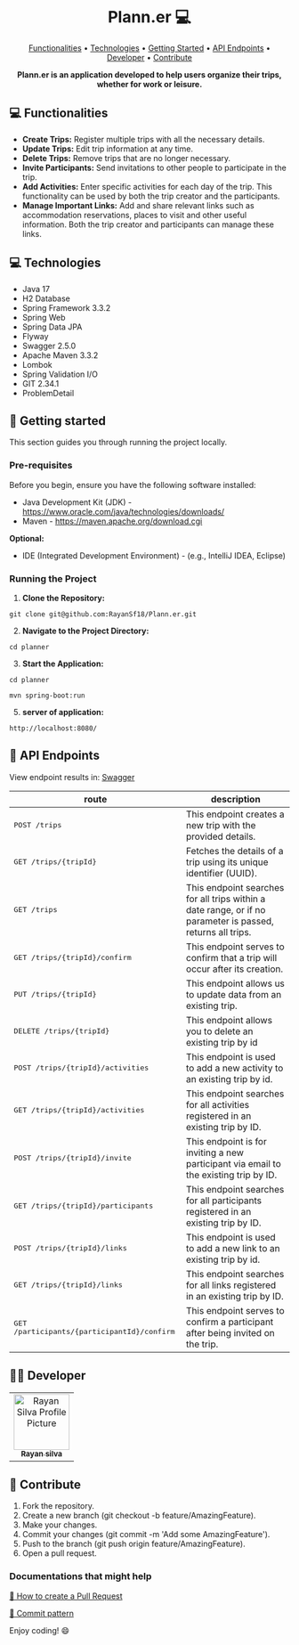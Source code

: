 <h1 align="center" style="font-weight: bold;">Plann.er 💻</h1>

<p align="center">
 <a href="#functionalities">Functionalities</a> • 
 <a href="#technologies">Technologies</a> • 
 <a href="#getting-started">Getting Started</a> • 
 <a href="#api-endpoints">API Endpoints</a> •
 <a href="#developer">Developer</a> •
 <a href="#contribute">Contribute</a>
</p>

<p align="center">
    <b>Plann.er is an application developed to help users organize their trips, whether for work or leisure.</b>
</p>

<h2 id="functionalities">💻 Functionalities</h2>

- **Create Trips:** Register multiple trips with all the necessary details.
- **Update Trips:** Edit trip information at any time.
- **Delete Trips:** Remove trips that are no longer necessary.
- **Invite Participants:** Send invitations to other people to participate in the trip.
- **Add Activities:** Enter specific activities for each day of the trip. This functionality can be used by both the trip creator and the participants.
- **Manage Important Links:** Add and share relevant links such as accommodation reservations, places to visit and other useful information. Both the trip creator and participants can manage these links.

<h2 id="technologies">💻 Technologies</h2>

- Java 17
- H2 Database
- Spring Framework  3.3.2
- Spring Web 
- Spring Data JPA
- Flyway
- Swagger 2.5.0
- Apache Maven 3.3.2
- Lombok
- Spring Validation I/O
- GIT 2.34.1
- ProblemDetail

<h2 id="getting-started">🚀 Getting started</h2>

This section guides you through running the project locally.

<h3>Pre-requisites</h3>

Before you begin, ensure you have the following software installed:

* Java Development Kit (JDK) -  https://www.oracle.com/java/technologies/downloads/
* Maven - https://maven.apache.org/download.cgi

**Optional:**
* IDE (Integrated Development Environment) - (e.g., IntelliJ IDEA, Eclipse)

<h3>Running the Project</h3>

1.  **Clone the Repository:**
```
git clone git@github.com:RayanSf18/Plann.er.git
```
2. **Navigate to the Project Directory:**
```
cd planner
```
3. **Start the Application:**
```
cd planner

mvn spring-boot:run
```
5. **server of application:**
```
http://localhost:8080/
```

<h2 id="api-endpoints">📍 API Endpoints</h2>

<p>View endpoint results in:  <a href="http://localhost:8080/swagger-ui/index.html#/">Swagger</a></p>

| route               | description                                          
|----------------------|-----------------------------------------------------
| <kbd>POST /trips</kbd>     | This endpoint creates a new trip with the provided details.
| <kbd>GET /trips/{tripId}</kbd>     | Fetches the details of a trip using its unique identifier (UUID).
| <kbd>GET /trips</kbd>     | This endpoint searches for all trips within a date range, or if no parameter is passed, returns all trips.
| <kbd>GET /trips/{tripId}/confirm</kbd>     | This endpoint serves to confirm that a trip will occur after its creation.
| <kbd>PUT /trips/{tripId}</kbd>     | This endpoint allows us to update data from an existing trip.
| <kbd>DELETE /trips/{tripId}</kbd>     | This endpoint allows you to delete an existing trip by id
| <kbd>POST /trips/{tripId}/activities</kbd>     | This endpoint is used to add a new activity to an existing trip by id.
| <kbd>GET /trips/{tripId}/activities</kbd>     | This endpoint searches for all activities registered in an existing trip by ID.
| <kbd>POST /trips/{tripId}/invite</kbd>     | This endpoint is for inviting a new participant via email to the existing trip by ID.
| <kbd>GET /trips/{tripId}/participants</kbd>     | This endpoint searches for all participants registered in an existing trip by ID.
| <kbd>POST /trips/{tripId}/links</kbd>     | This endpoint is used to add a new link to an existing trip by id.
| <kbd>GET /trips/{tripId}/links</kbd>     | This endpoint searches for all links registered in an existing trip by ID.
| <kbd>GET /participants/{participantId}/confirm</kbd>     | This endpoint serves to confirm a participant after being invited on the trip.

<h2 id="developer">👨‍💻 Developer</h2>
<table>
  <tr>
    <td align="center">
      <a href="#">
        <img src="https://avatars.githubusercontent.com/u/127986772?v=4" width="100px;" alt="Rayan Silva Profile Picture"/><br>
        <sub>
          <b>Rayan silva</b>
        </sub>
      </a>
    </td>
  </tr>
</table>

<h2 id="contribute">🤝 Contribute</h2>

1. Fork the repository.
2. Create a new branch (git checkout -b feature/AmazingFeature).
3. Make your changes.
4. Commit your changes (git commit -m 'Add some AmazingFeature').
5. Push to the branch (git push origin feature/AmazingFeature).
6. Open a pull request.

<h3>Documentations that might help</h3>

[📝 How to create a Pull Request](https://www.atlassian.com/br/git/tutorials/making-a-pull-request)

[💾 Commit pattern](https://gist.github.com/joshbuchea/6f47e86d2510bce28f8e7f42ae84c716)

Enjoy coding! 😄
